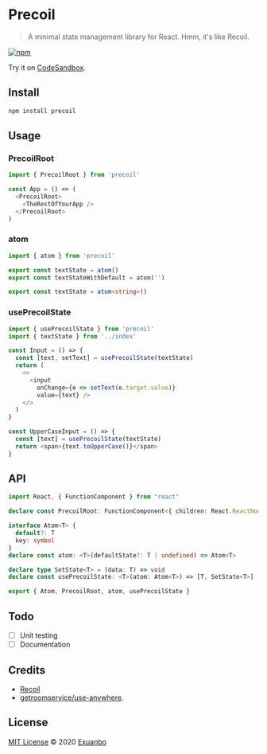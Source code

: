 # Precoil

> A minimal state management library for React. Hmm, it's like Recoil.

[![npm](https://img.shields.io/npm/v/precoil?style=flat-square)](https://www.npmjs.com/package/precoil)

Try it on [CodeSandbox](https://codesandbox.io/s/precoil-bsmdd).

## Install

```sh
npm install precoil
```

## Usage

### PrecoilRoot

```js
import { PrecoilRoot } from 'precoil'

const App = () => (
  <PrecoilRoot>
    <TheRestOfYourApp />
  </PrecoilRoot>
)
```

### atom

```js
import { atom } from 'precoil'

export const textState = atom()
export const textStateWithDefault = atom('')
```

```ts
export const textState = atom<string>()
```

### usePrecoilState

```js
import { usePrecoilState } from 'precoil'
import { textState } from '../index'

const Input = () => {
  const [text, setText] = usePrecoilState(textState)
  return (
    <>
      <input
        onChange={e => setText(e.target.value)}
        value={text} />
    </>
  )
}

const UpperCaseInput = () => {
  const [text] = usePrecoilState(textState)
  return <span>{text.toUpperCase()}</span>
}
```

## API

```ts
import React, { FunctionComponent } from "react"

declare const PrecoilRoot: FunctionComponent<{ children: React.ReactNode }>

interface Atom<T> {
  default?: T
  key: symbol
}
declare const atom: <T>(defaultState?: T | undefined) => Atom<T>

declare type SetState<T> = (data: T) => void
declare const usePrecoilState: <T>(atom: Atom<T>) => [T, SetState<T>]

export { Atom, PrecoilRoot, atom, usePrecoilState }
```

## Todo

- [ ] Unit testing
- [ ] Documentation

## Credits

- [Recoil](https://recoiljs.org/)
- [getroomservice/use-anywhere](https://github.com/getroomservice/use-anywhere).

## License

[MIT License](https://github.com/exuanbo/precoil/blob/main/LICENSE) © 2020 [Exuanbo](https://github.com/exuanbo)
